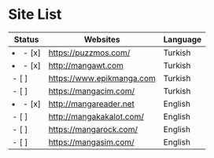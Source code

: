# Site List

| Status | Websites | Language | 
| -------- | -------- | -------- |
| <li>- [x] </li> | https://puzzmos.com/ | Turkish | 
| <li>- [x] </li> | http://mangawt.com   | Turkish |
| -	[ ]	   | https://www.epikmanga.com | Turkish |
| -	[ ]	   | https://mangacim.com/ | Turkish |
| <li>- [x] </li> | http://mangareader.net | English |
| -	[ ]	   | http://mangakakalot.com/ | English |
| -	[ ]	   | https://mangarock.com/ | English |
| - [ ]	   | https://mangasim.com/ | English |
